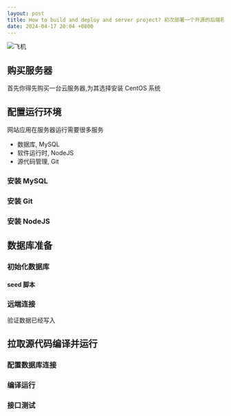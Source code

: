 ```yaml
---
layout: post
title: How to build and deploy and server project? 初次部署一个开源的后端程序.
date: 2024-04-17 20:04 +0800
---
```


![飞机](https://cdn.pixabay.com/photo/2023/10/14/23/27/airplane-8315886_1280.jpg)

## 购买服务器

首先你得先购买一台云服务器,为其选择安装 CentOS 系统

## 配置运行环境

网站应用在服务器运行需要很多服务

- 数据库, MySQL
- 软件运行时, NodeJS
- 源代码管理, Git

### 安装 MySQL

### 安装 Git

### 安装 NodeJS

## 数据库准备

### 初始化数据库

#### seed 脚本

### 远端连接

验证数据已经写入

## 拉取源代码编译并运行

### 配置数据库连接

### 编译运行

### 接口测试
